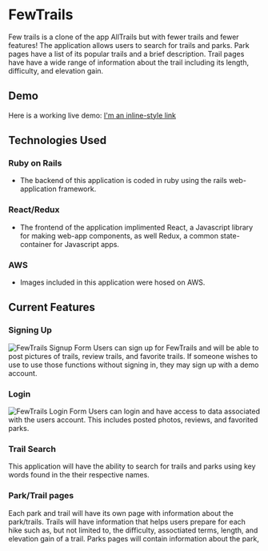 # FewTrails
Few trails is a clone of the app AllTrails but with fewer trails and fewer features! The application allows users to search for trails and parks. Park pages have a list of its popular trails and a brief description. Trail pages have have a wide range of information about the trail including its length, difficulty, and elevation gain.



## Demo
Here is a working live demo: [I'm an inline-style link](https://fewtrails.herokuapp.com/#/)

## Technologies Used
### Ruby on Rails
* The backend of this application is coded in ruby using the rails web-application framework.
### React/Redux
* The frontend of the application implimented React, a Javascript library for making web-app components, as well Redux, a common state-container for Javascript apps.
 ### AWS 
 * Images included in this application were hosed on AWS.
 
 ## Current Features
 
 ### Signing Up
 ![FewTrails Signup Form](https://i.imgur.com/tkGo28j.png)
 Users can sign up for FewTrails and will be able to post pictures of trails, review trails, and favorite trails. If someone wishes to use to use those functions without signing in, they may sign up with a demo account.
 
 ### Login
 ![FewTrails Login Form](https://i.imgur.com/TTlncMA.png)
 Users can login and have access to data associated with the users account. This includes posted photos, reviews, and favorited parks.
 
 
 ### Trail Search
 This application will have the ability to search for trails and parks using key words found in the their respective names.
 
 ### Park/Trail pages
 Each park and trail will have its own page with information about the park/trails. Trails will have information that helps users prepare for each hike such as, but not limited to, the difficulty, assoctiated terms, length, and elevation gain of a trail. Parks pages will contain information about the park, 
 
